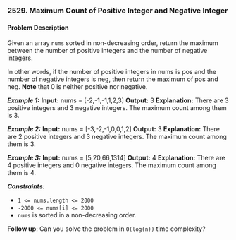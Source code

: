 ### 2529. Maximum Count of Positive Integer and Negative Integer

#### Problem Description

Given an array `nums` sorted in non-decreasing order, return the maximum between the number of positive integers and the number of negative integers.

In other words, if the number of positive integers in nums is pos and the number of negative integers is neg, then return the maximum of pos and neg.
**Note** that 0 is neither positive nor negative.

***Example 1:*** 
**Input:**  nums = [-2,-1,-1,1,2,3]
**Output:**  3
**Explanation:** There are 3 positive integers and 3 negative integers. The maximum count among them is 3.

***Example 2:*** 
**Input:**  nums = [-3,-2,-1,0,0,1,2]
**Output:**  3
**Explanation:** There are 2 positive integers and 3 negative integers. The maximum count among them is 3.

***Example 3:*** 
**Input:**  nums = [5,20,66,1314]
**Output:**  4
**Explanation:** There are 4 positive integers and 0 negative integers. The maximum count among them is 4.
 
***Constraints:*** 
- `1 <= nums.length <= 2000`
- `-2000 <= nums[i] <= 2000`
- `nums` is sorted in a non-decreasing order.
 
**Follow up**: Can you solve the problem in `O(log(n))` time complexity?